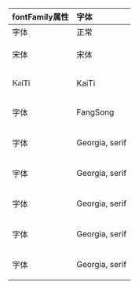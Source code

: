 

| fontFamily属性 | 字体 | 
| :-------- |:------| 
| 字体|正常| 
| <p style="font-family:SimSun">宋体</p> | 宋体 | 
| <p style="font-family:KaiTi">KaiTi</p> | KaiTi | 
| <p style="font-family:'FangSong'">字体</p> | FangSong | 
| <p style="font-family:'Times New Roman'">字体</p> | Georgia, serif | 
| <p style="font-family:'Times New Roman'">字体</p> | Georgia, serif | 
| <p style="font-family:'Times New Roman'">字体</p> | Georgia, serif | 
| <p style="font-family:'Times New Roman'">字体</p> | Georgia, serif | 
| <p style="font-family:'Times New Roman'">字体</p> | Georgia, serif | 
